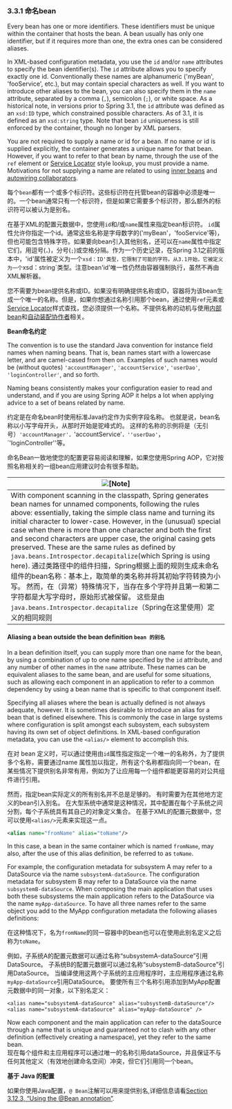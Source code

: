 ### 3.3.1 命名bean

Every bean has one or more identifiers. These identifiers must be unique within the container that hosts the bean. A bean usually has only one identifier, but if it requires more than one, the extra ones can be considered aliases.

In XML-based configuration metadata, you use the `id` and/or `name` attributes to specify the bean identifier\(s\). The `id` attribute allows you to specify exactly one id. Conventionally these names are alphanumeric \('myBean', 'fooService', etc.\), but may contain special characters as well. If you want to introduce other aliases to the bean, you can also specify them in the `name` attribute, separated by a comma \(`,`\), semicolon \(`;`\), or white space. As a historical note, in versions prior to Spring 3.1, the `id` attribute was defined as an `xsd:ID` type, which constrained possible characters. As of 3.1, it is defined as an `xsd:string` type. Note that bean `id` uniqueness is still enforced by the container, though no longer by XML parsers.

You are not required to supply a name or id for a bean. If no name or id is supplied explicitly, the container generates a unique name for that bean. However, if you want to refer to that bean by name, through the use of the `ref` element or [Service Locator](http://docs.spring.io/spring/docs/5.0.0.M4/spring-framework-reference/htmlsingle/#beans-servicelocator) style lookup, you must provide a name. Motivations for not supplying a name are related to using [inner beans](http://docs.spring.io/spring/docs/5.0.0.M4/spring-framework-reference/htmlsingle/#beans-inner-beans) and [autowiring collaborators](http://docs.spring.io/spring/docs/5.0.0.M4/spring-framework-reference/htmlsingle/#beans-factory-autowire).

每个`bean`都有一个或多个标识符。这些标识符在托管bean的容器中必须是唯一的。一个bean通常只有一个标识符，但是如果它需要多个标识符，那么额外的标识符可以被认为是别名。

在基于XML的配置元数据中，您使用`id`和/或`name`属性来指定bean标识符。 `id`属性允许你指定一个id。通常这些名称是字母数字的\('myBean'，'fooService'等\)，但也可能包含特殊字符。如果要向bean引入其他别名，还可以在`name`属性中指定它们，用逗号\(`，`\)，分号\(`;`\)或空格分隔。作为一个历史记录，在Spring 3.1之前的版本中，'id'属性被定义为一个`xsd：ID'类型，它限制了可能的字符。从3.1开始，它被定义为一个`xsd：string\`类型。注意bean'id'唯一性仍然由容器强制执行，虽然不再由XML解析器。

您不需要为bean提供名称或ID。如果没有明确提供名称或ID，容器将为该bean生成一个唯一的名称。但是，如果你想通过名称引用那个bean，通过使用`ref`元素或[Service Locator](http://docs.spring.io/spring/docs/5.0.0.M4/spring-framework-reference/htmlsingle/#beans-servicelocator)样式查找，您必须提供一个名称。不提供名称的动机与使用[内部bean](http://docs.spring.io/spring/docs/5.0.0.M4/spring-framework-reference/htmlsingle/#beans-inner-beans)和[自动装配协作者](http://docs.spring.io/spring/docs/5.0.0.M4/spring-framework-reference/htmlsingle/#beans-factory-autowire)相关。

**Bean命名约定**

The convention is to use the standard Java convention for instance field names when naming beans. That is, bean names start with a lowercase letter, and are camel-cased from then on. Examples of such names would be \(without quotes\) `'accountManager'`, `'accountService'`, `'userDao'`, `'loginController'`, and so forth.

Naming beans consistently makes your configuration easier to read and understand, and if you are using Spring AOP it helps a lot when applying advice to a set of beans related by name.

约定是在命名bean时使用标准Java约定作为实例字段名称。 也就是说，bean名称以小写字母开头，从那时开始是驼峰式的。 这样的名称的示例将是（无引号）`'accountManager'，`'accountService'`，''userDao'`，\`'loginController''等。

命名Bean一致地使您的配置更容易阅读和理解，如果您使用Spring AOP，它对按照名称相关的一组bean应用建议时会有很多帮助。

| ![[Note]](http://docs.spring.io/spring/docs/5.0.0.M4/spring-framework-reference/htmlsingle/images/note.png) |
| --- |
| With component scanning in the classpath, Spring generates bean names for unnamed components, following the rules above: essentially, taking the simple class name and turning its initial character to lower-case. However, in the \(unusual\) special case when there is more than one character and both the first and second characters are upper case, the original casing gets preserved. These are the same rules as defined by `java.beans.Introspector.decapitalize`\(which Spring is using here\).   通过类路径中的组件扫描，Spring根据上面的规则生成未命名组件的bean名称：基本上，取简单的类名称并将其初始字符转换为小写。 然而，在（异常）特殊情况下，当存在多个字符并且第一和第二字符都是大写字母时，原始形式被保留。 这些是由`java.beans.Introspector.decapitalize`（Spring在这里使用）定义的相同规则 |

#### Aliasing a bean outside the bean definition  `bean 的别名`

In a bean definition itself, you can supply more than one name for the bean, by using a combination of up to one name specified by the `id` attribute, and any number of other names in the `name` attribute. These names can be equivalent aliases to the same bean, and are useful for some situations, such as allowing each component in an application to refer to a common dependency by using a bean name that is specific to that component itself.

Specifying all aliases where the bean is actually defined is not always adequate, however. It is sometimes desirable to introduce an alias for a bean that is defined elsewhere. This is commonly the case in large systems where configuration is split amongst each subsystem, each subsystem having its own set of object definitions. In XML-based configuration metadata, you can use the `<alias/>` element to accomplish this.

在对 bean 定义时，可以通过使用由`id`属性指定指定一个唯一的名称外，为了提供多个名称，需要通过name 属性加以指定，所有这个名称都指向同一个bean，在某些情况下提供别名非常有用，例如为了让应用每一个组件都能更容易的对公共组件进行引用。

然而，指定bean实际定义的所有别名并不总是足够的。 有时需要为在其他地方定义的bean引入别名。 在大型系统中通常是这种情况，其中配置在每个子系统之间分割，每个子系统具有其自己的对象定义集合。 在基于XML的配置元数据中，您可以使用`<alias/>`元素来实现这一点。

```xml
<alias name="fromName" alias="toName"/>
```

In this case, a bean in the same container which is named `fromName`, may also, after the use of this alias definition, be referred to as `toName`.

For example, the configuration metadata for subsystem A may refer to a DataSource via the name `subsystemA-dataSource`. The configuration metadata for subsystem B may refer to a DataSource via the name `subsystemB-dataSource`. When composing the main application that uses both these subsystems the main application refers to the DataSource via the name `myApp-dataSource`. To have all three names refer to the same object you add to the MyApp configuration metadata the following aliases definitions:

在这种情况下，名为`fromName`的同一容器中的bean也可以在使用此别名定义之后称为`toName`。

例如，子系统A的配置元数据可以通过名称“subsystemA-dataSource”引用DataSource。 子系统B的配置元数据可以通过名称“subsystemB-dataSource”引用DataSource。 当编译使用这两个子系统的主应用程序时，主应用程序通过名称`myApp-dataSource`引用DataSource。 要使所有三个名称引用添加到MyApp配置元数据中的同一对象，以下别名定义：

```
<alias name="subsystemA-dataSource" alias="subsystemB-dataSource"/>
<alias name="subsystemA-dataSource" alias="myApp-dataSource" />
```

Now each component and the main application can refer to the dataSource through a name that is unique and guaranteed not to clash with any other definition \(effectively creating a namespace\), yet they refer to the same bean.  
现在每个组件和主应用程序可以通过唯一的名称引用dataSource，并且保证不与任何其他定义（有效地创建命名空间）冲突，但它们引用同一个bean。

**基于 Java 的配置**

如果你使用Java配置，`@ Bean`注解可以用来提供别名,详细信息请看[Section 3.12.3, “Using the @Bean annotation”](http://docs.spring.io/spring/docs/5.0.0.M4/spring-framework-reference/htmlsingle/#beans-java-bean-annotation).

